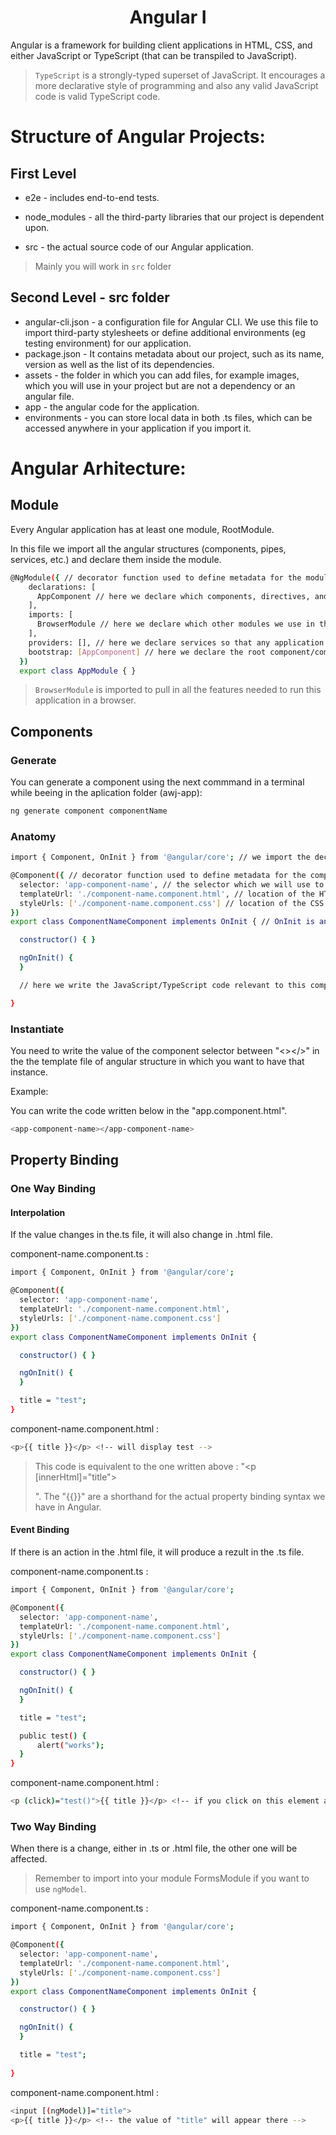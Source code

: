 <p align="center">
    <h1 align="center">
        Angular I
    </h1>
</p>    

Angular is a framework for building client applications in HTML, CSS, and either JavaScript or TypeScript (that can be transpiled to JavaScript).
    
> `TypeScript` is a strongly-typed superset of JavaScript. It encourages a more declarative style of programming and also any valid JavaScript code is valid TypeScript code. 

# Structure of Angular Projects:

## First Level
    
- e2e - includes end-to-end tests.

- node_modules - all the third-party libraries that our project is dependent upon.

- src - the actual source code of our Angular application.

> Mainly you will work in `src` folder

## Second Level - src folder

- angular-cli.json - a configuration file for Angular CLI. We use this file to import third-party stylesheets or define additional environments (eg testing environment) for our application.
- package.json - It contains metadata about our project, such as its name, version as well as the list of its dependencies.
- assets - the folder in which you can add files, for example images, which you will use in your project but are not a dependency or an angular file.
- app - the angular code for the application.
- environments - you can store local data in both .ts files, which can be accessed anywhere in your application if you import it.

# Angular Arhitecture:

## Module 

Every Angular application has at least one module, RootModule.

In this file we import all the angular structures (components, pipes, services, etc.) and declare them inside the module.

```bash
@NgModule({ // decorator function used to define metadata for the module
    declarations: [
      AppComponent // here we declare which components, directives, and pipes belong to this module      
    ],
    imports: [
      BrowserModule // here we declare which other modules we use in this component       
    ],
    providers: [], // here we declare services so that any application component can use
    bootstrap: [AppComponent] // here we declare the root component/components
  })
  export class AppModule { }
```

> `BrowserModule` is imported to pull in all the features needed to run this application in a browser.

## Components

### Generate

You can generate a component using the next commmand in a terminal while beeing in the aplication folder (awj-app):
```bash
ng generate component componentName
```

### Anatomy

```bash
import { Component, OnInit } from '@angular/core'; // we import the decorator function

@Component({ // decorator function used to define metadata for the component
  selector: 'app-component-name', // the selector which we will use to instantiate the component
  templateUrl: './component-name.component.html', // location of the HTML file
  styleUrls: ['./component-name.component.css'] // location of the CSS file
})
export class ComponentNameComponent implements OnInit { // OnInit is an interface that allows you do something when the component is created

  constructor() { }

  ngOnInit() { 
  }

  // here we write the JavaScript/TypeScript code relevant to this component

} 
```

### Instantiate

You need to write the value of the component selector between "<></>" in the the template file of angular structure in which you want to have that instance.

Example:

You can write the code written below in the "app.component.html".

```bash
<app-component-name></app-component-name>
```

## Property Binding

### One Way Binding

#### Interpolation

If the value changes in the.ts file, it will also change in .html file.

component-name.component.ts : 

```bash
import { Component, OnInit } from '@angular/core';

@Component({
  selector: 'app-component-name',
  templateUrl: './component-name.component.html',
  styleUrls: ['./component-name.component.css']
})
export class ComponentNameComponent implements OnInit {

  constructor() { }

  ngOnInit() {
  }

  title = "test";
}
```

component-name.component.html :

```bash
<p>{{ title }}</p> <!-- will display test -->
```

> This code is equivalent to the one written above : "<p [innerHtml]="title"></p>". The "{{}}" are a shorthand for the actual property binding syntax we have in Angular.

#### Event Binding

If there is an action in the .html file, it will produce a rezult in the .ts file.

component-name.component.ts : 

```bash
import { Component, OnInit } from '@angular/core';

@Component({
  selector: 'app-component-name',
  templateUrl: './component-name.component.html',
  styleUrls: ['./component-name.component.css']
})
export class ComponentNameComponent implements OnInit {

  constructor() { }

  ngOnInit() {
  }

  title = "test";

  public test() {
      alert("works");
  }
}
```

component-name.component.html :

```bash
<p (click)="test()">{{ title }}</p> <!-- if you click on this element an alert in the browser will pop up -->
```

### Two Way Binding

When there is a change, either in .ts or .html file, the other one will be affected.

> Remember to import into your module FormsModule if you want to use `ngModel`.

component-name.component.ts : 

```bash
import { Component, OnInit } from '@angular/core';

@Component({
  selector: 'app-component-name',
  templateUrl: './component-name.component.html',
  styleUrls: ['./component-name.component.css']
})
export class ComponentNameComponent implements OnInit {

  constructor() { }

  ngOnInit() {
  }

  title = "test";
  
}
```

component-name.component.html :

```bash
<input [(ngModel)]="title">
<p>{{ title }}</p> <!-- the value of "title" will appear there -->
```

